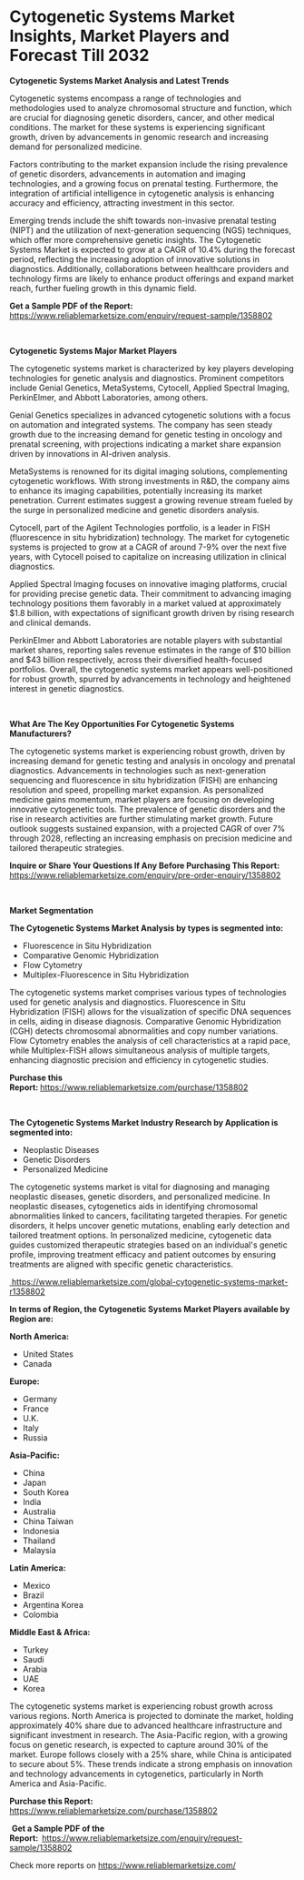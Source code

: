 <p><h1>Cytogenetic Systems Market Insights, Market Players and Forecast Till 2032</h1></p><p><strong>Cytogenetic Systems Market Analysis and Latest Trends</strong></p>
<p><p>Cytogenetic systems encompass a range of technologies and methodologies used to analyze chromosomal structure and function, which are crucial for diagnosing genetic disorders, cancer, and other medical conditions. The market for these systems is experiencing significant growth, driven by advancements in genomic research and increasing demand for personalized medicine.</p><p>Factors contributing to the market expansion include the rising prevalence of genetic disorders, advancements in automation and imaging technologies, and a growing focus on prenatal testing. Furthermore, the integration of artificial intelligence in cytogenetic analysis is enhancing accuracy and efficiency, attracting investment in this sector.</p><p>Emerging trends include the shift towards non-invasive prenatal testing (NIPT) and the utilization of next-generation sequencing (NGS) techniques, which offer more comprehensive genetic insights. The Cytogenetic Systems Market is expected to grow at a CAGR of 10.4% during the forecast period, reflecting the increasing adoption of innovative solutions in diagnostics. Additionally, collaborations between healthcare providers and technology firms are likely to enhance product offerings and expand market reach, further fueling growth in this dynamic field.</p></p>
<p><strong>Get a Sample PDF of the Report:&nbsp;</strong> <a href="https://www.reliablemarketsize.com/enquiry/request-sample/1358802?utm_campaign=2925&utm_medium=2&utm_source=Github&utm_content=ia&utm_term=22032025&utm_id=cytogenetic-systems">https://www.reliablemarketsize.com/enquiry/request-sample/1358802</a></p>
<p>&nbsp;</p>
<p><strong>Cytogenetic Systems Major Market Players</strong></p>
<p><p>The cytogenetic systems market is characterized by key players developing technologies for genetic analysis and diagnostics. Prominent competitors include Genial Genetics, MetaSystems, Cytocell, Applied Spectral Imaging, PerkinElmer, and Abbott Laboratories, among others. </p><p>Genial Genetics specializes in advanced cytogenetic solutions with a focus on automation and integrated systems. The company has seen steady growth due to the increasing demand for genetic testing in oncology and prenatal screening, with projections indicating a market share expansion driven by innovations in AI-driven analysis.</p><p>MetaSystems is renowned for its digital imaging solutions, complementing cytogenetic workflows. With strong investments in R&D, the company aims to enhance its imaging capabilities, potentially increasing its market penetration. Current estimates suggest a growing revenue stream fueled by the surge in personalized medicine and genetic disorders analysis.</p><p>Cytocell, part of the Agilent Technologies portfolio, is a leader in FISH (fluorescence in situ hybridization) technology. The market for cytogenetic systems is projected to grow at a CAGR of around 7-9% over the next five years, with Cytocell poised to capitalize on increasing utilization in clinical diagnostics.</p><p>Applied Spectral Imaging focuses on innovative imaging platforms, crucial for providing precise genetic data. Their commitment to advancing imaging technology positions them favorably in a market valued at approximately $1.8 billion, with expectations of significant growth driven by rising research and clinical demands.</p><p>PerkinElmer and Abbott Laboratories are notable players with substantial market shares, reporting sales revenue estimates in the range of $10 billion and $43 billion respectively, across their diversified health-focused portfolios. Overall, the cytogenetic systems market appears well-positioned for robust growth, spurred by advancements in technology and heightened interest in genetic diagnostics.</p></p>
<p>&nbsp;</p>
<p><strong>What Are The Key Opportunities For Cytogenetic Systems Manufacturers?</strong></p>
<p><p>The cytogenetic systems market is experiencing robust growth, driven by increasing demand for genetic testing and analysis in oncology and prenatal diagnostics. Advancements in technologies such as next-generation sequencing and fluorescence in situ hybridization (FISH) are enhancing resolution and speed, propelling market expansion. As personalized medicine gains momentum, market players are focusing on developing innovative cytogenetic tools. The prevalence of genetic disorders and the rise in research activities are further stimulating market growth. Future outlook suggests sustained expansion, with a projected CAGR of over 7% through 2028, reflecting an increasing emphasis on precision medicine and tailored therapeutic strategies.</p></p>
<p><strong>Inquire or Share Your Questions If Any Before Purchasing This Report:</strong> <a href="https://www.reliablemarketsize.com/enquiry/pre-order-enquiry/1358802?utm_campaign=2925&utm_medium=2&utm_source=Github&utm_content=ia&utm_term=22032025&utm_id=cytogenetic-systems">https://www.reliablemarketsize.com/enquiry/pre-order-enquiry/1358802</a></p>
<p>&nbsp;</p>
<p><strong>Market Segmentation</strong></p>
<p><strong>The Cytogenetic Systems Market Analysis by types is segmented into:</strong></p>
<p><ul><li>Fluorescence in Situ Hybridization</li><li>Comparative Genomic Hybridization</li><li>Flow Cytometry</li><li>Multiplex-Fluorescence in Situ Hybridization</li></ul></p>
<p><p>The cytogenetic systems market comprises various types of technologies used for genetic analysis and diagnostics. Fluorescence in Situ Hybridization (FISH) allows for the visualization of specific DNA sequences in cells, aiding in disease diagnosis. Comparative Genomic Hybridization (CGH) detects chromosomal abnormalities and copy number variations. Flow Cytometry enables the analysis of cell characteristics at a rapid pace, while Multiplex-FISH allows simultaneous analysis of multiple targets, enhancing diagnostic precision and efficiency in cytogenetic studies.</p></p>
<p><strong>Purchase this Report:&nbsp;</strong><a href="https://www.reliablemarketsize.com/purchase/1358802?utm_campaign=2925&utm_medium=2&utm_source=Github&utm_content=ia&utm_term=22032025&utm_id=cytogenetic-systems">https://www.reliablemarketsize.com/purchase/1358802</a></p>
<p>&nbsp;</p>
<p><strong>The Cytogenetic Systems Market Industry Research by Application is segmented into:</strong></p>
<p><ul><li>Neoplastic Diseases</li><li>Genetic Disorders</li><li>Personalized Medicine</li></ul></p>
<p><p>The cytogenetic systems market is vital for diagnosing and managing neoplastic diseases, genetic disorders, and personalized medicine. In neoplastic diseases, cytogenetics aids in identifying chromosomal abnormalities linked to cancers, facilitating targeted therapies. For genetic disorders, it helps uncover genetic mutations, enabling early detection and tailored treatment options. In personalized medicine, cytogenetic data guides customized therapeutic strategies based on an individual's genetic profile, improving treatment efficacy and patient outcomes by ensuring treatments are aligned with specific genetic characteristics.</p></p>
<p><a href="https://www.reliablemarketsize.com/global-cytogenetic-systems-market-r1358802?utm_campaign=2925&utm_medium=2&utm_source=Github&utm_content=ia&utm_term=22032025&utm_id=cytogenetic-systems">&nbsp;https://www.reliablemarketsize.com/global-cytogenetic-systems-market-r1358802</a></p>
<p><strong>In terms of Region, the Cytogenetic Systems Market Players available by Region are:</strong></p>
<p>
    <p> <strong> North America: </strong>
        <ul>
            <li>United States</li>
            <li>Canada</li>
        </ul>
        </p> 
    <p> <strong> Europe: </strong>
        <ul>
            <li>Germany</li>
            <li>France</li>
            <li>U.K.</li>
            <li>Italy</li>
            <li>Russia</li>
        </ul>
        </p> 
    <p> <strong> Asia-Pacific: </strong>
        <ul>
            <li>China</li>
            <li>Japan</li>
            <li>South Korea</li>
            <li>India</li>
            <li>Australia</li>
            <li>China Taiwan</li>
            <li>Indonesia</li>
            <li>Thailand</li>
            <li>Malaysia</li>
        </ul>
        </p> 
    <p> <strong> Latin America: </strong>
        <ul>
            <li>Mexico</li>
            <li>Brazil</li>
            <li>Argentina Korea</li>
            <li>Colombia</li>
        </ul>
        </p> 
    <p> <strong> Middle East & Africa: </strong>
        <ul>
            <li>Turkey</li>
            <li>Saudi</li>
            <li>Arabia</li>
            <li>UAE</li>
            <li>Korea</li>
        </ul>
    </p>
    </p>
<p><p>The cytogenetic systems market is experiencing robust growth across various regions. North America is projected to dominate the market, holding approximately 40% share due to advanced healthcare infrastructure and significant investment in research. The Asia-Pacific region, with a growing focus on genetic research, is expected to capture around 30% of the market. Europe follows closely with a 25% share, while China is anticipated to secure about 5%. These trends indicate a strong emphasis on innovation and technology advancements in cytogenetics, particularly in North America and Asia-Pacific.</p></p>
<p><strong>Purchase this Report: </strong><a href="https://www.reliablemarketsize.com/purchase/1358802?utm_campaign=2925&utm_medium=2&utm_source=Github&utm_content=ia&utm_term=22032025&utm_id=cytogenetic-systems">https://www.reliablemarketsize.com/purchase/1358802</a></p>
<p>&nbsp;<strong>Get a Sample PDF of the Report:&nbsp;&nbsp;</strong><a href="https://www.reliablemarketsize.com/enquiry/request-sample/1358802?utm_campaign=2925&utm_medium=2&utm_source=Github&utm_content=ia&utm_term=22032025&utm_id=cytogenetic-systems">https://www.reliablemarketsize.com/enquiry/request-sample/1358802</a></p>
<p><strong></strong></p>
<p>Check more reports on <a href="https://www.reliablemarketsize.com/?utm_campaign=2925&utm_medium=2&utm_source=Github&utm_content=ia&utm_term=22032025&utm_id=cytogenetic-systems">https://www.reliablemarketsize.com/</a></p>